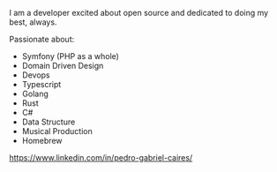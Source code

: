 I am a developer excited about open source and dedicated to doing my best, always. 

Passionate about:
- Symfony (PHP as a whole)
- Domain Driven Design
- Devops
- Typescript
- Golang
- Rust
- C#
- Data Structure
- Musical Production
- Homebrew

https://www.linkedin.com/in/pedro-gabriel-caires/
